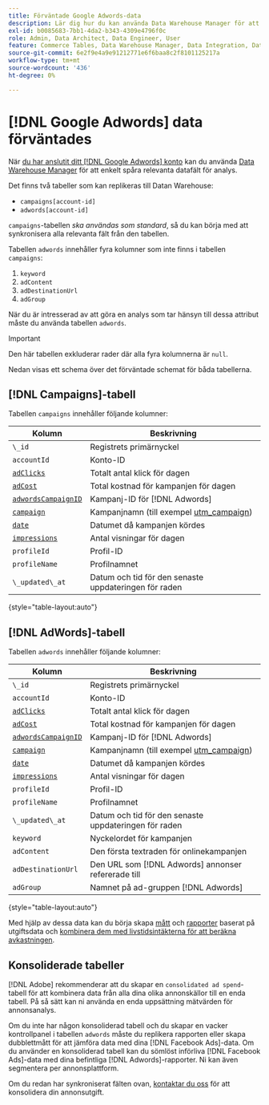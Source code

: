```yaml
---
title: Förväntade Google Adwords-data
description: Lär dig hur du kan använda Data Warehouse Manager för att enkelt spåra relevanta datafält för analys.
exl-id: b0085683-7bb1-4da2-b343-4309e4796f0c
role: Admin, Data Architect, Data Engineer, User
feature: Commerce Tables, Data Warehouse Manager, Data Integration, Data Import/Export
source-git-commit: 6e2f9e4a9e91212771e6f6baa8c2f8101125217a
workflow-type: tm+mt
source-wordcount: '436'
ht-degree: 0%

---
```


# [!DNL Google Adwords] data förväntades

När [du har anslutit ditt [!DNL Google Adwords] konto](../integrations/google-adwords.md) kan du använda [Data Warehouse Manager](../../data-warehouse-mgr/tour-dwm.md) för att enkelt spåra relevanta datafält för analys.

Det finns två tabeller som kan replikeras till Datan Warehouse:

* `campaigns[account-id]`
* `adwords[account-id]`

`campaigns`-tabellen *ska användas som standard*, så du kan börja med att synkronisera alla relevanta fält från den tabellen.

Tabellen `adwords` innehåller fyra kolumner som inte finns i tabellen `campaigns`:

1. `keyword`
1. `adContent`
1. `adDestinationUrl`
1. `adGroup`

När du är intresserad av att göra en analys som tar hänsyn till dessa attribut måste du använda tabellen `adwords`.

>[!IMPORTANT]
>
>Den här tabellen exkluderar rader där alla fyra kolumnerna är `null`.

Nedan visas ett schema över det förväntade schemat för båda tabellerna.

## [!DNL Campaigns]-tabell

Tabellen `campaigns` innehåller följande kolumner:

| **Kolumn** | **Beskrivning** |
|-----|-----|
| `\_id` | Registrets primärnyckel |
| `accountId` | Konto-ID |
| [`adClicks`](https://ga-dev-tools.google/dimensions-metrics-explorer/#view=detail&amp;group=adwords&amp;jump=ga_adclicks) | Totalt antal klick för dagen |
| [`adCost`](https://ga-dev-tools.google/dimensions-metrics-explorer/#view=detail&amp;group=adwords&amp;jump=ga_adcost) | Total kostnad för kampanjen för dagen |
| [`adwordsCampaignID`](https://ga-dev-tools.google/dimensions-metrics-explorer/#view=detail&amp;group=adwords&amp;jump=ga_adwordscampaignid) | Kampanj-ID för [!DNL Adwords] |
| [`campaign`](https://ga-dev-tools.google/dimensions-metrics-explorer/#view=detail&amp;group=traffic_sources&amp;jump=ga_campaign) | Kampanjnamn (till exempel [utm\_campaign](https://support.google.com/analytics/answer/1033867?hl=en)) |
| [`date`](https://ga-dev-tools.google/dimensions-metrics-explorer/#view=detail&amp;group=time&amp;jump=ga_date) | Datumet då kampanjen kördes |
| [`impressions`](https://ga-dev-tools.google/dimensions-metrics-explorer/#view=detail&amp;group=adwords&amp;jump=ga_impressions) | Antal visningar för dagen |
| `profileId` | Profil-ID |
| `profileName` | Profilnamnet |
| `\_updated\_at` | Datum och tid för den senaste uppdateringen för raden |

{style="table-layout:auto"}

## [!DNL AdWords]-tabell

Tabellen `adwords` innehåller följande kolumner:

| **Kolumn** | **Beskrivning** |
|-----|-----|
| `\_id` | Registrets primärnyckel |
| `accountId` | Konto-ID |
| [`adClicks`](https://ga-dev-tools.google/dimensions-metrics-explorer/#view=detail&amp;group=adwords&amp;jump=ga_adclicks) | Totalt antal klick för dagen |
| [`adCost`](https://ga-dev-tools.google/dimensions-metrics-explorer/#view=detail&amp;group=adwords&amp;jump=ga_adcost) | Total kostnad för kampanjen för dagen |
| [`adwordsCampaignID`](https://ga-dev-tools.google/dimensions-metrics-explorer/#view=detail&amp;group=adwords&amp;jump=ga_adwordscampaignid) | Kampanj-ID för [!DNL Adwords] |
| [`campaign`](https://ga-dev-tools.google/dimensions-metrics-explorer/#view=detail&amp;group=traffic_sources&amp;jump=ga_campaign) | Kampanjnamn (till exempel [utm\_campaign](https://support.google.com/analytics/answer/1033867?hl=en)) |
| [`date`](https://ga-dev-tools.google/dimensions-metrics-explorer/#view=detail&amp;group=time&amp;jump=ga_date) | Datumet då kampanjen kördes |
| [`impressions`](https://ga-dev-tools.google/dimensions-metrics-explorer/#view=detail&amp;group=adwords&amp;jump=ga_impressions) | Antal visningar för dagen |
| `profileId` | Profil-ID |
| `profileName` | Profilnamnet |
| `\_updated\_at` | Datum och tid för den senaste uppdateringen för raden |
| `keyword` | Nyckelordet för kampanjen |
| `adContent` | Den första textraden för onlinekampanjen |
| `adDestinationUrl` | Den URL som [!DNL Adwords] annonser refererade till |
| `adGroup` | Namnet på ad-gruppen [!DNL Adwords] |

{style="table-layout:auto"}

Med hjälp av dessa data kan du börja skapa [mått](../../../data-user/reports/ess-manage-data-metrics.md) och [rapporter](../../../tutorials/using-visual-report-builder.md) baserat på utgiftsdata och [kombinera dem med livstidsintäkterna för att beräkna avkastningen](../../analysis/roi-ad-camp.md).

## Konsoliderade tabeller

[!DNL Adobe] rekommenderar att du skapar en `consolidated ad spend`-tabell för att kombinera data från alla dina olika annonskällor till en enda tabell. På så sätt kan ni använda en enda uppsättning mätvärden för annonsanalys.

Om du inte har någon konsoliderad tabell och du skapar en vacker kontrollpanel i tabellen `adwords` måste du replikera rapporten eller skapa dubblettmått för att jämföra data med dina [!DNL Facebook Ads]-data. Om du använder en konsoliderad tabell kan du sömlöst införliva [!DNL Facebook Ads]-data med dina befintliga [!DNL Adwords]-rapporter. Ni kan även segmentera per annonsplattform.

Om du redan har synkroniserat fälten ovan, [kontaktar du oss](https://experienceleague.adobe.com/docs/commerce-knowledge-base/kb/troubleshooting/miscellaneous/mbi-service-policies.html?lang=sv-SE) för att konsolidera din annonsutgift.
